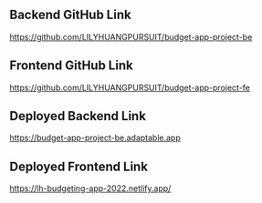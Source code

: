 ## Backend GitHub Link
https://github.com/LILYHUANGPURSUIT/budget-app-project-be

## Frontend GitHub Link
https://github.com/LILYHUANGPURSUIT/budget-app-project-fe

## Deployed Backend Link
https://budget-app-project-be.adaptable.app

## Deployed Frontend Link
https://lh-budgeting-app-2022.netlify.app/
